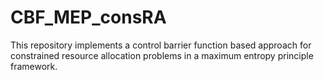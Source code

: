 # CBF_MEP_consRA
This repository implements a control barrier function based approach for constrained resource allocation problems in a maximum entropy principle framework.

